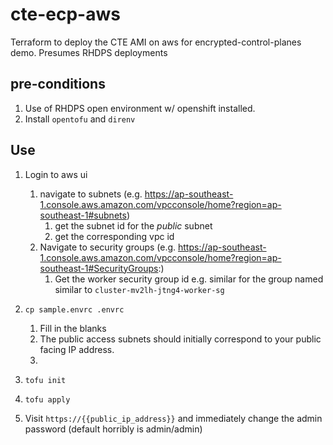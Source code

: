 # cte-ecp-aws
Terraform to deploy the CTE AMI on aws for encrypted-control-planes demo. Presumes RHDPS deployments

## pre-conditions
1. Use of RHDPS open environment w/ openshift installed.
1. Install `opentofu` and `direnv`

## Use
1. Login to aws ui
   1. navigate to subnets (e.g. https://ap-southeast-1.console.aws.amazon.com/vpcconsole/home?region=ap-southeast-1#subnets)
      1. get the subnet id for the *public* subnet
      2. get the corresponding vpc id
   2. Navigate to security groups (e.g. https://ap-southeast-1.console.aws.amazon.com/vpcconsole/home?region=ap-southeast-1#SecurityGroups:)
      1. Get the worker security group id e.g. similar for the group named similar to `cluster-mv2lh-jtng4-worker-sg`

2. `cp sample.envrc .envrc`
   1. Fill in the blanks
   2. The public access subnets should initially correspond to your public facing IP address.
   3. 
3. `tofu init`
4. `tofu apply`
5. Visit `https://{{public_ip_address}}` and immediately change the admin password (default horribly is admin/admin)
